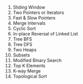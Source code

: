 1. Sliding Window
2. Two Pointers or Iterators
3. Fast & Slow Pointers
4. Merge Intervals
5. Cyclic Sort
6. In-place Reversal of Linked List
7. Tree BFS
8. Tree DFS
9. Two Heaps
10. Subsets
11. Modified Binary Search
12. Top K Elements
13. K-way Merge
14. Topological Sort
